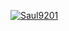 [![Saul9201](https://circleci.com/gh/Saul9201/hello-circleci.svg?style=svg)](https://app.circleci.com/pipelines/github/Saul9201/hello-circleci)